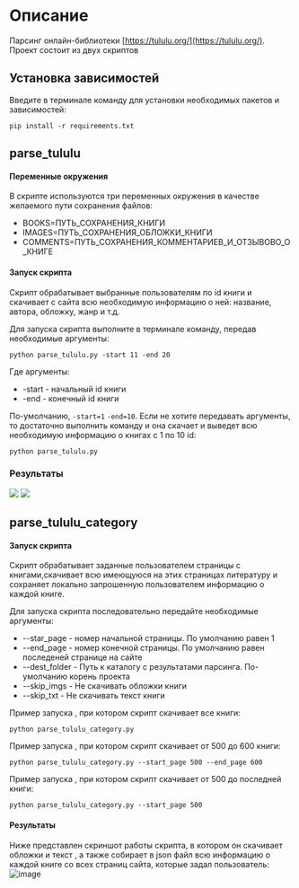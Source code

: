 # Описание
Парсинг онлайн-библиотеки [https://tululu.org/](https://tululu.org/). Проект состоит из двух скриптов

## Установка зависимостей
Введите в терминале команду для установки необходимых пакетов и зависимостей:
```
pip install -r requirements.txt
```

## parse_tululu


#### Переменные окружения
В скрипте используются три переменных окружения в качестве желаемого пути сохранения файлов:
- BOOKS=ПУТЬ_СОХРАНЕНИЯ_КНИГИ
- IMAGES=ПУТЬ_СОХРАНЕНИЯ_ОБЛОЖКИ_КНИГИ
- COMMENTS=ПУТЬ_СОХРАНЕНИЯ_КОММЕНТАРИЕВ_И_ОТЗЫВОВО_О_КНИГЕ

#### Запуск скрипта
Скрипт обрабатывает выбранные пользователям по id книги и скачивает с сайта всю необходимую информацию о ней: название, автора, обложку, жанр и т.д.

Для запуска скрипта выполните в терминале команду, передав необходимые аргументы:

```
python parse_tululu.py -start 11 -end 20
```

Где аргументы:
- -start - начальный id книги
- -end - конечный id книги

По-умолчанию, `-start=1` `-end=10`. Если не хотите передавать аргументы, то достаточно выполнить команду и она скачает и выведет всю необходимую информацию о книгах с 1 по 10 id:
```
python parse_tululu.py
```

### Результаты
![](https://github.com/owwwl666/online_library_parsing/assets/131767856/3ebddc31-6236-4983-b4a9-1a2bce771ea0)
![](https://github.com/owwwl666/online_library_parsing/assets/131767856/b1393094-4b7a-4199-a1fd-6d36d842dd46)

## parse_tululu_category

#### Запуск скрипта
Скрипт обрабатывает заданные пользователем страницы с книгами,скачивает всю имеющуюся на этих страницах литературу и сохраняет локально запрошенную пользователем информацию о каждой книге.

Для запуска скрипта последовательно передайте необходимые аргументы:

- --star_page - номер начальной страницы. По умолчанию равен 1
- --end_page - номер конечной страницы. По умолчанию равен последеней странице на сайте
- --dest_folder - Путь к каталогу с результатами парсинга. По-умолчанию корень проекта
- --skip_imgs - Не скачивать обложки книги
- --skip_txt - Не скачивать текст книги

Пример запуска , при котором скрипт скачивает все книги:
```
python parse_tululu_category.py
```

Пример запуска , при котором скрипт скачивает от 500 до 600 книги:
```
python parse_tululu_category.py --start_page 500 --end_page 600
```

Пример запуска , при котором скрипт скачивает от 500 до последней книги:
```
python parse_tululu_category.py --start_page 500
```

#### Результаты
Ниже представлен скриншот работы скрипта, в котором он скачивает обложки и текст , а также собирает в json файл всю информацию о каждой книге со всех страниц сайта, которые задал пользователь:
![image](https://github.com/owwwl666/online_library_parsing/assets/131767856/64fcce58-4d81-4155-aba2-8eada6d1dd67)


